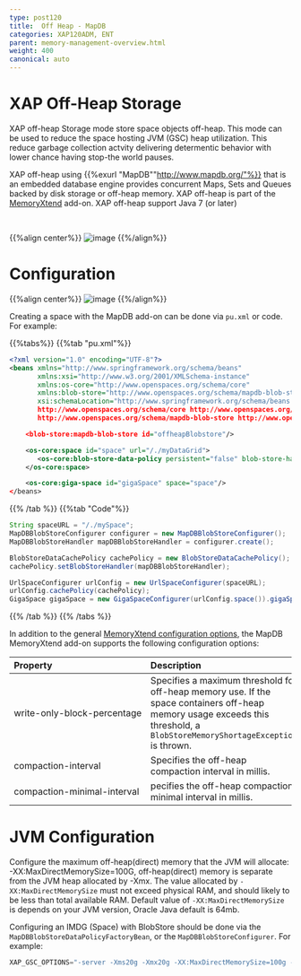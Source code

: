 ```yaml
---
type: post120
title:  Off Heap - MapDB
categories: XAP120ADM, ENT
parent: memory-management-overview.html
weight: 400
canonical: auto
---
```


# XAP Off-Heap Storage

XAP off-heap Storage mode store space objects off-heap. This mode can be used to reduce the space hosting JVM (GSC) heap utilization. This reduce garbage collection actvity delivering determentic behavior with lower chance having stop-the world pauses.
 

XAP off-heap using {{%exurl "MapDB""http://www.mapdb.org/"%}} that is an embedded database engine provides concurrent Maps, Sets and Queues backed by disk storage or off-heap memory. XAP off-heap is part of the [MemoryXtend](./memoryxtend.html) add-on. XAP off-heap support Java 7 (or later)

<br>

{{%align center%}}
![image](/attachment_files/blobstore/ohr3.png)
{{%/align%}}




# Configuration

{{%align center%}}
![image](/attachment_files/blobstore/ohr1.png)
{{%/align%}}


Creating a space with the MapDB add-on can be done via `pu.xml` or code. For example:

{{%tabs%}}
{{%tab "pu.xml"%}}

```xml
<?xml version="1.0" encoding="UTF-8"?>
<beans xmlns="http://www.springframework.org/schema/beans"
       xmlns:xsi="http://www.w3.org/2001/XMLSchema-instance"
       xmlns:os-core="http://www.openspaces.org/schema/core"
       xmlns:blob-store="http://www.openspaces.org/schema/mapdb-blob-store"
       xsi:schemaLocation="http://www.springframework.org/schema/beans http://www.springframework.org/schema/beans/spring-beans-{{%version "spring"%}}.xsd
       http://www.openspaces.org/schema/core http://www.openspaces.org/schema/{{% currentversion %}}/core/openspaces-core.xsd
       http://www.openspaces.org/schema/mapdb-blob-store http://www.openspaces.org/schema/{{% currentversion %}}/mapdb-blob-store/openspaces-mapdb-blobstore.xsd">

    <blob-store:mapdb-blob-store id="offheapBlobstore"/>

    <os-core:space id="space" url="/./myDataGrid">
       <os-core:blob-store-data-policy persistent="false" blob-store-handler="offheapBlobstore"/>
    </os-core:space>

    <os-core:giga-space id="gigaSpace" space="space"/>
</beans>
```
{{% /tab %}}
{{%tab "Code"%}}

```java
String spaceURL = "/./mySpace";
MapDBBlobStoreConfigurer configurer = new MapDBBlobStoreConfigurer();
MapDBBlobStoreHandler mapDBBlobStoreHandler = configurer.create();

BlobStoreDataCachePolicy cachePolicy = new BlobStoreDataCachePolicy();
cachePolicy.setBlobStoreHandler(mapDBBlobStoreHandler);

UrlSpaceConfigurer urlConfig = new UrlSpaceConfigurer(spaceURL);
urlConfig.cachePolicy(cachePolicy);
GigaSpace gigaSpace = new GigaSpaceConfigurer(urlConfig.space()).gigaSpace();
```

{{% /tab %}}
{{% /tabs %}}

In addition to the general [MemoryXtend configuration options](./memoryxtend.html#configuration), the MapDB MemoryXtend add-on supports the following configuration options:

| Property               | Description                                               | Default | Use |
|:-----------------------|:----------------------------------------------------------|:--------|:--------|
| <nobr>write-only-block-percentage</nobr> | Specifies a maximum threshold for off-heap memory use. If the space containers off-heap memory usage exceeds this threshold, a `BlobStoreMemoryShortageException` is thrown. | 80 | optional |
| <nobr>compaction-interval</nobr> | Specifies the off-heap compaction interval in millis. | 30000 | optional |
| <nobr>compaction-minimal-interval</nobr> | pecifies the off-heap compaction minimal interval in millis. | 10000 | optional |

# JVM Configuration

Configure the maximum off-heap(direct) memory that the JVM will allocate: -XX:MaxDirectMemorySize=100G, off-heap(direct) memory is separate from the JVM heap allocated by -Xmx. 
The value allocated by `-XX:MaxDirectMemorySize` must not exceed physical RAM, and should likely to be less than total available RAM.
Default value of `-XX:MaxDirectMemorySize` is depends on your JVM version, Oracle Java default is 64mb.

Configuring an IMDG (Space) with BlobStore should be done via the `MapDBBlobStoreDataPolicyFactoryBean`, or the `MapDBBlobStoreConfigurer`. For example:

```java
XAP_GSC_OPTIONS="-server -Xms20g -Xmx20g -XX:MaxDirectMemorySize=100g -Xmn6g -XX:+UseG1GC"; export XAP_GSC_OPTIONS
```
